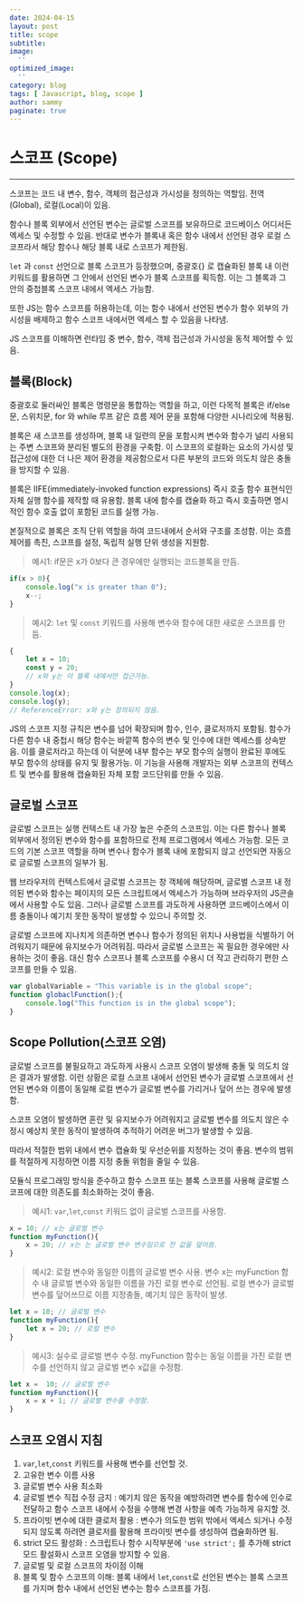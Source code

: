 ```yaml
---
date: 2024-04-15
layout: post
title: scope
subtitle:  
image: 
  ''
optimized_image:    
  ''
category: blog
tags: [ Javascript, blog, scope ]
author: sammy
paginate: true
---
```

# 스코프 (Scope)

*****
스코프는 코드 내 변수, 함수, 객체의 접근성과 가시성을 정의하는 역할임.
전역(Global), 로컬(Local)이 있음.

함수나 블록 외부에서 선언된 변수는 글로벌 스코프를 보유하므로 코드베이스 어디서든 엑세스 및 수정할 수 있음.
반대로 변수가 블록내 혹은 함수 내에서 선언된 경우 로컬 스코프라서 해당 함수나 해당 블록 내로 스코프가 제한됨.

`let` 과 `const` 선언으로 블록 스코프가 등장했으며, 중괄호{} 로 캡슐화된 블록 내 이런 키워드를 활용하면 그 안에서 선언된 변수가 블록 스코프를 획득함. 이는 그 블록과 그 안의 중첩블록 스코프 내에서 엑세스 가능함.

또한 JS는 함수 스코프를 허용하는데, 이는 함수 내에서 선언된 변수가 함수 외부의 가시성을 배제하고 함수 스코프 내에서먼 엑세스 할 수 있음을 나타냄.

JS 스코프를 이해하면 런타임 중 변수, 함수, 객체 접근성과 가시성을 동적 제어할 수 있음. 

## 블록(Block)
중괄호로 둘러싸인 블록은 명령문을 통합하는 역할을 하고, 이런 다목적 블록은 if/else문, 스위치문, for 와 while 루프 같은 흐름 제어 문을 포함해 다양한 시나리오에 적용됨.

블록은 새 스코프를 생성하며, 블록 내 일련의 문을 포함시켜 변수와 함수가 널리 사용되는 주변 스코프와 분리된 별도의 환경을 구축함. 이 스코프의 로컬화는 요소의 가시성 및 접근성에 대한 더 나은 제어 환경을 제공함으로서 다른 부분의 코드와 의도치 않은 충돌을 방지할 수 있음.

블록은 IIFE(immediately-invoked function expressions) 즉시 호출 함수 표현식인 자체 실행 함수를 제작할 때 유용함.
블록 내에 함수를 캡슐화 하고 즉시 호출하면 명시적인 함수 호출 없이 포함된 코드를 실행 가능.

본질적으로 블록은 조직 단위 역할을 하여 코드내에서 순서와 구조를 조성함. 이는 흐름 제어를 촉진, 스코프를 설정, 독립적 실행 단위 생성을 지원함. 

> 예시1: if문은 x가 0보다 큰 경우에만 실행되는 코드블록을 만듬.

```js
if(x > 0){
    console.log("x is greater than 0");
    x--;
}
```

> 예시2: `let` 및 `const` 키워드를 사용해 변수와 함수에 대한 새로운 스코프를 만듬.

```js
{   
    let x = 10;
    const y = 20;
    // x와 y는 이 블록 내에서만 접근가능.
}
console.log(x);
console.log(y); 
// ReferenceError: x와 y는 정의되지 않음.
```

JS의 스코프 지정 규칙은 변수를 넘어 확장되며 함수, 인수, 클로저까지 포함됨. 함수가 다른 함수 내 중첩시 해당 함수는 바깥쪽 함수의 변수 및 인수에 대한 엑세스를 상속받음.
이를 클로저라고 하는데 이 덕분에 내부 함수는 부모 함수의 실행이 완료된 후에도 부모 함수의 상태를 유지 및 활용가능.
이 기능을 사용해 개발자는 외부 스코프의 컨텍스트 및 변수를 활용해 캡슐화된 자체 포함 코드단위를 만들 수 있음.

## 글로벌 스코프

글로벌 스코프는 실행 컨텍스트 내 가장 높은 수준의 스코프임.
이는 다른 함수나 블록 외부에서 정의된 변수와 함수를 포함하므로 전체 프로그램에서 엑세스 가능함.
모든 코드의 기본 스코프 역할을 하며 변수나 함수가 블록 내에 포함되지 않고 선언되면 자동으로 글로벌 스코프의 일부가 됨.

웹 브라우저의 컨텍스트에서 글로벌 스코프는 창 객체에 해당하며, 글로벌 스코프 내 정의된 변수와 함수는 페이지의 모든 스크립트에서 엑세스가 가능하며 브라우저의 JS콘솔에서 사용할 수도 있음. 그러나 글로벌 스코프를 과도하게 사용하면 코드베이스에서 이름 충돌이나 예기치 못한 동작이 발생할 수 있으니 주의할 것.

글로벌 스코프에 지나치게 의존하면 변수나 함수가 정의된 위치나 사용법을 식별하기 어려워지기 때문에 유지보수가 어려워짐. 따라서 글로벌 스코프는 꼭 필요한 경우에만 사용하는 것이 좋음.
대신 함수 스코프나 블록 스코프를 수용시 더 작고 관리하기 편한 스코프를 만들 수 있음.

```js
var globalVariable = "This variable is in the global scope";
function globaclFunction();{
    console.log("This function is in the global scope");
}
```

## Scope Pollution(스코프 오염)
글로벌 스코프를 불필요하고 과도하게 사용시 스코프 오염이 발생해 충돌 및 의도치 않은 결과가 발생함.
이런 상황은 로컬 스코프 내에서 선언된 변수가 글로벌 스코프에서 선언된 변수와 이름이 동일해 로컬 변수가 글로벌 변수를 가리거나 덮어 쓰는 경우에 발생함.

스코프 오염이 발생하면 혼란 및 유지보수가 어려워지고 글로벌 변수를 의도치 않은 수정시 예상치 못한 동작이 발생하여 추적하기 어려운 버그가 발생할 수 있음.

따라서 적절한 범위 내에서 변수 캡슐화 및 우선순위를 지정하는 것이 좋음. 변수의 범위를 적절하게 지정하면 이름 지정 충돌 위험을 줄일 수 있음.

모듈식 프로그래밍 방식을 준수하고 함수 스코프 또는 블록 스코프를 사용해 글로벌 스코프에 대한 의존도를 최소화하는 것이 좋음.

> 예시1: `var`,`let`,`const` 키워드 없이 글로벌 스코프를 사용함.

```js
x = 10; // x는 글로벌 변수
function myFunction(){
    x = 20; // x는 는 글로벌 변수 변수임으로 전 값을 덮어씀.
}
```
> 예시2: 로컬 변수와 동일한 이름의 글로벌 변수 사용.
변수 x는 myFunction 함수 내 글로벌 변수와 동일한 이름을 가진 로컬 변수로 선언됨. 로컬 변수가 글로벌 변수를 덮어쓰므로 이름 지정충돌, 예기치 않은 동작이 발생.

```js
let x = 10; // 글로벌 변수
function myFunction(){
    let x = 20; // 로컬 변수
}
```

> 예시3: 실수로 글로벌 변수 수정.
myFunction 함수는 동일 이름을 가진 로컬 변수를 선언하지 않고 글로벌 변수 x값을 수정함.

```js
let x =  10; // 글로벌 변수
function myFunction(){
    x = x + 1; // 글로벌 변수를 수정함.
}
```

## 스코프 오염시 지침
1. `var`,`let`,`const` 키워드를 사용해 변수를 선언할 것.
2. 고유한 변수 이름 사용
3. 글로벌 변수 사용 최소화
4. 글로벌 변수 직접 수정 금지 : 예기치 않은 동작을 예방하려면 변수를 함수에 인수로 전달하고 함수 스코프 내에서 수정을 수행해 변경 사항을 예측 가능하게 유지할 것.
5. 프라이빗 변수에 대한 클로저 활용 : 변수가 의도한 범위 밖에서 엑세스 되거나 수정되지 않도록 하려면 클로저를 활용해 프라이빗 변수를 생성하여 캡슐화하면 됨.
6. strict 모드 활성화 : 스크립트나 함수 시작부분에 `'use strict';` 를 추가해 strict 모드 활설화시 스코프 오염을 방지할 수 있음. 
7. 글로벌 및 로컬 스코프의 차이점 이해
8. 블록 및 함수 스코프의 이해: 블록 내에서 `let`,`const`로 선언된 변수는 블록 스코프를 가지며 함수 내에서 선언된 변수는 함수 스코프를 가짐.

